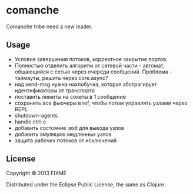 # comanche

Comanche tribe need a new leader.

## Usage

* Условие завершения потоков, корректное закрытие портов.
* Полностью отделить алгоритм от сетевой части - автомат, общающийся с сетью через очереди
  сообщений. Проблема - таймауты, решить через core.async?
* над send-msg нужна нахлобучка, которая абстрагирует идентификаторы от транспорта
* поставить лимиты на сокеты в 1 сообщение
* сохранить все фьючеры в ref, чтобы потом управлять узлами через REPL
* shutdown-agents
* handle ctrl-c
* добавить состояние :exit для вывода узлов
* добавить эмуляцию медленных узлов
* защита рабочих потоков от исключений
## License

Copyright © 2013 FIXME

Distributed under the Eclipse Public License, the same as Clojure.
